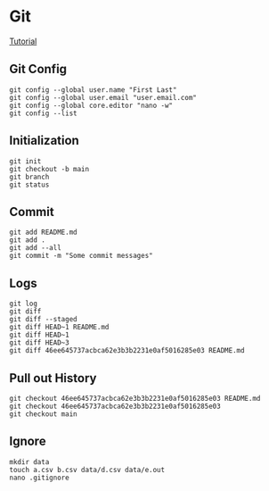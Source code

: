 # Git

[Tutorial](swcarpentry.github.io/git-novice)


## Git Config
```
git config --global user.name "First Last"
git config --global user.email "user.email.com"
git config --global core.editor "nano -w"
git config --list
```


## Initialization
```
git init
git checkout -b main
git branch
git status
```


## Commit
```
git add README.md
git add .
git add --all
git commit -m "Some commit messages"
```


## Logs
```
git log
git diff
git diff --staged
git diff HEAD~1 README.md
git diff HEAD~1
git diff HEAD~3
git diff 46ee645737acbca62e3b3b2231e0af5016285e03 README.md
```


## Pull out History
```
git checkout 46ee645737acbca62e3b3b2231e0af5016285e03 README.md
git checkout 46ee645737acbca62e3b3b2231e0af5016285e03
git checkout main
```


## Ignore
```
mkdir data
touch a.csv b.csv data/d.csv data/e.out
nano .gitignore
```
